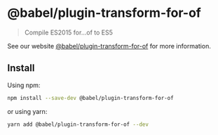 # @babel/plugin-transform-for-of

> Compile ES2015 for...of to ES5

See our website [@babel/plugin-transform-for-of](https://babeljs.io/docs/en/next/babel-plugin-transform-for-of.html) for more information.

## Install

Using npm:

```bash
npm install --save-dev @babel/plugin-transform-for-of
```

or using yarn:

```bash
yarn add @babel/plugin-transform-for-of --dev
```

